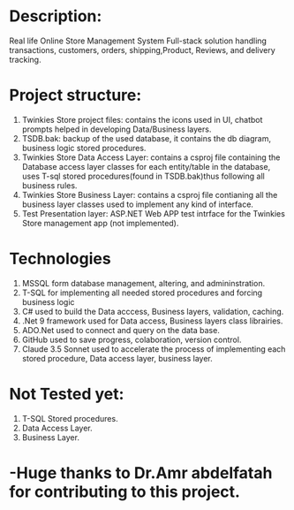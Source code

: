 # Description:
Real life Online Store Management System Full-stack solution handling transactions, customers, orders, shipping,Product, Reviews, and delivery tracking.

# Project structure:
1. Twinkies Store project files: contains the icons used in UI, chatbot prompts helped in developing Data/Business layers.
2. TSDB.bak: backup of the used database, it contains the db diagram, business logic stored procedures.
3. Twinkies Store Data Access Layer: contains a csproj file containing the Database access layer classes for each entity/table in the database, uses T-sql stored procedures(found in TSDB.bak)thus following all business rules.
4. Twinkies Store Business Layer: contains a csproj file contianing all the business layer classes used to implement any kind of interface.
5. Test Presentation layer: ASP.NET Web APP test intrface for the Twinkies Store management app (not implemented).
   
# Technologies
1. MSSQL form database management, altering, and admininstration.
2. T-SQL for implementing all needed stored procedures and forcing business logic
3. C# used to build the Data acccess, Business layers, validation, caching.
4. .Net 9 framework used for Data access, Business layers class librairies.
5.  ADO.Net used to connect and query on the data base.
6.  GitHub used to save progress, colaboration, version control.
7.  Claude 3.5 Sonnet used to accelerate the process of implementing each stored procedure, Data access layer, business layer.

# Not Tested yet:
1. T-SQL Stored procedures. 
2. Data Access Layer.
3. Business Layer.

# -Huge thanks to Dr.Amr abdelfatah for contributing to this project. 
